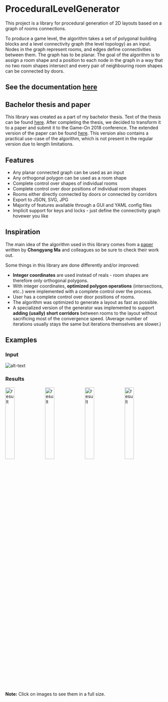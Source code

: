 # ProceduralLevelGenerator

This project is a library for procedural generation of 2D layouts based on a graph of rooms connections.

To produce a game level, the algorithm takes a set of polygonal building blocks and a level connectivity graph (the level topology) as an input. Nodes in the graph represent rooms, and edges define connectivities between them. The graph has to be planar. The goal of the algorithm is to assign a room shape and a position to each node in the graph in a way that no two room shapes intersect and every pair of neighbouring room shapes can be connected by doors.

## See the documentation [here](https://ondrejnepozitek.github.io/ProceduralLevelGenerator/docs/introduction.html)

## Bachelor thesis and paper
This library was created as a part of my bachelor thesis. Text of the thesis can be found [here](https://github.com/OndrejNepozitek/ProceduralLevelGenerator/blob/text/bachelor_thesis.pdf). After completing the thesis, we decided to transform it to a paper and submit it to the Game-On 2018 conference. The extended version of the paper can be found [here](https://github.com/OndrejNepozitek/ProceduralLevelGenerator/blob/text/extended_paper.pdf). This version also contains a practical use-case of the algorithm, which is not present in the regular version due to length limitations.

## Features
- Any planar connected graph can be used as an input
- Any orthogonal polygon can be used as a room shape
- Complete control over shapes of individual rooms
- Complete control over door positions of individual room shapes
- Rooms either directly connected by doors or connected by corridors
- Export to JSON, SVG, JPG
- Majority of features available through a GUI and YAML config files
- Implicit support for keys and locks - just define the connectivity graph hovewer you like

## Inspiration
The main idea of the algorithm used in this library comes from a [paper](http://chongyangma.com/publications/gl/index.html) written by **Chongyang Ma** and colleagues so be sure to check their work out.

Some things in this library are done differently and/or improved:
- **Integer coordinates** are used instead of reals - room shapes are therefore only orthogonal polygons.
- With integer coordinates, **optimized polygon operations** (intersections, etc..) were implemented with a complete control over the process.
- User has a complete control over door positions of rooms.
- The algorithm was optimized to generate a layout as fast as possible.
- A specialized version of the generator was implemented to support **adding (usally) short corridors** between rooms to the layout without sacrificing most of the convergence speed. (Average number of iterations usually stays the same but iterations themselves are slower.)

## Examples

### Input

![alt-text](https://ondrejnepozitek.github.io/ProceduralLevelGenerator/docs/assets/introduction/introduction.svg)

### Results

<div class="results">
  <a href="https://ondrejnepozitek.github.io/ProceduralLevelGenerator/docs/assets/introduction/0.jpg" target="_blank"><img width="24%" src="https://ondrejnepozitek.github.io/ProceduralLevelGenerator/docs/assets/introduction/0.jpg" alt="result"></a>
  <a href="https://ondrejnepozitek.github.io/ProceduralLevelGenerator/docs/assets/introduction/1.jpg" target="_blank"><img width="24%" src="https://ondrejnepozitek.github.io/ProceduralLevelGenerator/docs/assets/introduction/1.jpg" alt="result"></a>
  <a href="https://ondrejnepozitek.github.io/ProceduralLevelGenerator/docs/assets/introduction/2.jpg" target="_blank"><img width="24%" src="https://ondrejnepozitek.github.io/ProceduralLevelGenerator/docs/assets/introduction/2.jpg" alt="result"></a>
  <a href="https://ondrejnepozitek.github.io/ProceduralLevelGenerator/docs/assets/introduction/3.jpg" target="_blank"><img width="24%" src="https://ondrejnepozitek.github.io/ProceduralLevelGenerator/docs/assets/introduction/3.jpg" alt="result"></a>
</div>

**Note:** Click on images to see them in a full size.
